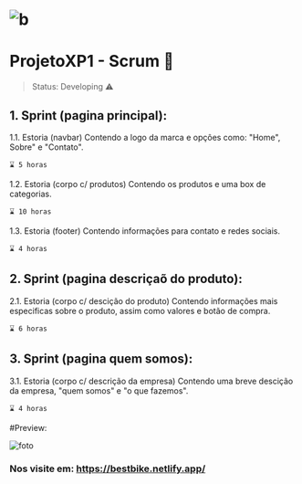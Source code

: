   
# ![b](https://user-images.githubusercontent.com/29720117/134586744-9435fe12-b65c-41b3-98e4-75ca0b56281e.png)

# ProjetoXP1 - Scrum 📅

> Status: Developing ⚠️

## 1. Sprint (pagina principal):

 1.1.   Estoria (navbar)
        Contendo a logo da marca e opçôes como: "Home", Sobre" e "Contato".
    
    ⌛ 5 horas
    
 1.2.    Estoria (corpo c/ produtos)
         Contendo os produtos e uma box de categorias.
 
    ⌛ 10 horas
    
 1.3.    Estoria (footer)
         Contendo informações para contato e redes sociais.
 
    ⌛ 4 horas
  
## 2. Sprint (pagina descriçaõ do produto):

 2.1.    Estoria (corpo c/ descição do produto)
         Contendo informações mais especificas sobre o produto, assim como valores e botão de compra.
   
    ⌛ 6 horas

## 3. Sprint (pagina quem somos):

 3.1.    Estoria (corpo c/ descrição da empresa)
         Contendo uma breve descição da empresa, "quem somos" e "o que fazemos".

    ⌛ 4 horas
    
 
#Preview:

![foto](https://user-images.githubusercontent.com/29720117/134586900-3c0a8192-1993-4dfa-80fb-206318baf632.png)


### Nos visite em: https://bestbike.netlify.app/
